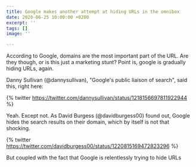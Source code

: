 ```yaml
---
title: Google makes another attempt at hiding URLs in the omnibox
date: 2020-06-25 10:00:00 +0200
excerpt: ''
tags: []
image: ''

---
```

According to Google, domains are the most important part of the URL. Are they though, or is this just a marketing stunt? Point is, google is gradually hiding URLs, again.

<!--more-->

Danny Sullivan (@dannysullivan), "Google's public liaison of search", said this, right here:

{% twitter https://twitter.com/dannysullivan/status/1218156697811922944 %}

Yeah. Except not. As David Burgess (@davidburgess00) found out, Google hides the search results on their domain, which by itself is not that shocking.

{% twitter https://twitter.com/davidburgess00/status/1220815169472823296 %}

But coupled with the fact that Google is relentlessly trying to  hide URLs